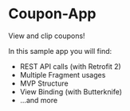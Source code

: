 # Coupon-App

View and clip coupons! 

In this sample app you will find:
- REST API calls (with Retrofit 2)
- Multiple Fragment usages
- MVP Structure
- View Binding (with Butterknife)
- ...and more
